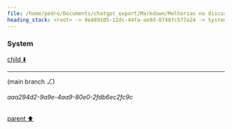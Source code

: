 ```yaml
---
file: /home/pedro/Documents/chatgpt_export/Markdown/Melhorias no discurso de formatura.md
heading_stack: <root> -> 9e489105-12dc-44fa-ae9d-0748fc577a24 -> System -> 0e1fb0b2-55a6-43c2-8a71-77a1ab256f13 -> System
---
```

### System

[child ⬇️](#aaa294d2-9a9e-4aa9-80e0-2fdb6ec2fc9c)

---

(main branch ⎇)
###### aaa294d2-9a9e-4aa9-80e0-2fdb6ec2fc9c
[parent ⬆️](#0e1fb0b2-55a6-43c2-8a71-77a1ab256f13)
